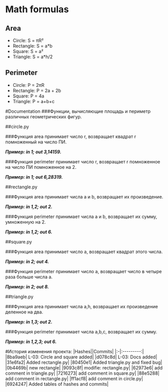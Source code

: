 # Math formulas
## Area
- Circle: S = πR²
- Rectangle: S = a*b
- Square: S = a²
- Triangle: S = a*h/2

## Perimeter
- Circle: P = 2πR
- Rectangle: P = 2a + 2b
- Square: P = 4a
- Triangle: P = a+b+c

#Documentation
###Функции, вычисляющие площадь и периметр различных геометрических фигур.

##circle.py

###Функция area принимает число r, возвращает квадрат r помноженный на число ПИ.

***Пример: in 1; out 3,14159.***

###Функция perimeter принимает число r, возвращает r помноженное на число ПИ помноженное на 2.

***Пример: in 1; out 6,28319.***


##rectangle.py

###Функция area принимает числа a и b, возвращает их произведение.

***Пример: in 1,2; out 2.***

###Функция perimeter принимает числа a и b, возвращает их сумму, умноженную на 2.

***Пример: in 1,2; out 6.***


##square.py

###Функция area принимает число a, возвращает квадрат этого числа.

***Пример: in 2; out 4.***

###Функция perimeter принимает число a, возвращает число в четыре раза больше числа a.

***Пример: in 2; out 8.***


##triangle.py

###Функция area принимает числа a,h, возвращает их произведение деленное на два.

***Пример: in 1,3; out 2.***

###Функция perimeter принимает числа a,b,c, возвращает их сумму.

***Пример: in 1,2,3; out 6.***

#История изменения проекта:
|Hashes||Commits|
|:-|:---------:|
|8ba9aeb| L-03: Circle and square added|
|d078c8d| L-03: Docs added|
|31e6fa2| Added rectangle.py|
|80450e1| Added triangle.py and fixed bug|
|0b4469b| new rectangle|
|9093c8f| modifie: rectangle.py|
|62973e6| add comment in triangle.py|
|7216273| add comment in square.py|
|88e5288| add comment in rectangle.py|
|ff1acf8| add comment in circle.py|
|6924247| Added tables of hashes and commits|


